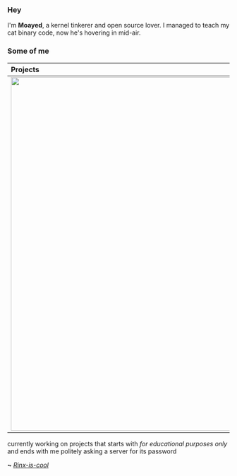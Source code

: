 ### Hey

I'm **Moayed**, a kernel tinkerer and open source lover. I managed to teach my cat binary code, now he's hovering in mid-air.

### Some of me
|     **Projects**     |      **Blog**        |
| :-------------------- | :-------------------- |
| <img src="https://github.com/0xRinx/0xRinx/assets/96206184/9c1171c9-8962-40ed-8e41-8fae08cd43b8" width="800"> |<!-- blog starts -->• [About](https://0xrinx.github.io/about/)<!-- blog ends --> 

currently working on projects that starts with _for educational purposes only_ and ends with me politely asking a server for its password

**~** [_Rinx-is-cool_](https://0xrinx.github.io/)
